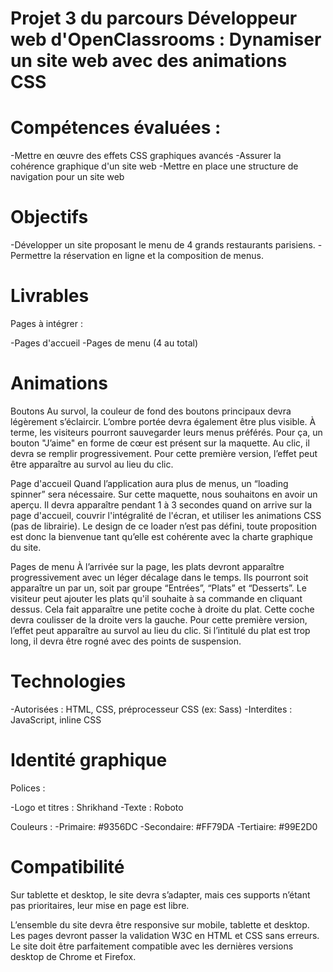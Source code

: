 # Projet 3 du parcours Développeur web d'OpenClassrooms : Dynamiser un site web avec des animations CSS

# Compétences évaluées :

-Mettre en œuvre des effets CSS graphiques avancés
-Assurer la cohérence graphique d'un site web
-Mettre en place une structure de navigation pour un site web

# Objectifs

-Développer un site proposant le menu de 4 grands restaurants parisiens.
-Permettre la réservation en ligne et la composition de menus.

# Livrables
Pages à intégrer :

-Pages d'accueil
-Pages de menu (4 au total)

# Animations

Boutons
Au survol, la couleur de fond des boutons principaux devra légèrement s’éclaircir. L’ombre portée devra également être plus visible.
À terme, les visiteurs pourront sauvegarder leurs menus préférés. Pour ça, un bouton "J’aime" en forme de cœur est présent sur la maquette. Au clic, il devra se remplir progressivement. Pour cette première version, l’effet peut être apparaître au survol au lieu du clic.

Page d'accueil
Quand l’application aura plus de menus, un “loading spinner” sera nécessaire. Sur cette maquette, nous souhaitons en avoir un aperçu. Il devra apparaître pendant 1 à 3 secondes quand on arrive sur la page d'accueil, couvrir l'intégralité de l'écran, et utiliser les animations CSS (pas de librairie). Le design de ce loader n’est pas défini, toute proposition est donc la bienvenue tant qu’elle est cohérente avec la charte graphique du site.


Pages de menu
À l’arrivée sur la page, les plats devront apparaître progressivement avec un léger décalage dans le temps. Ils pourront soit apparaître un par un, soit par groupe “Entrées”, “Plats” et “Desserts”.
Le visiteur peut ajouter les plats qu'il souhaite à sa commande en cliquant dessus. Cela fait apparaître une petite coche à droite du plat. Cette coche devra coulisser de la droite vers la gauche. Pour cette première version, l’effet peut apparaître au survol au lieu du clic. Si l’intitulé du plat est trop long, il devra être rogné avec des points de suspension.

# Technologies

-Autorisées : HTML, CSS, préprocesseur CSS (ex: Sass)
-Interdites : JavaScript, inline CSS
# Identité graphique
Polices :

-Logo et titres : Shrikhand
-Texte : Roboto

Couleurs :
-Primaire: #9356DC
-Secondaire: #FF79DA
-Tertiaire: #99E2D0

# Compatibilité

Sur tablette et desktop, le site devra s’adapter, mais ces supports n’étant pas prioritaires, leur mise en page est libre.

L’ensemble du site devra être responsive sur mobile, tablette et desktop.
Les pages devront passer la validation W3C en HTML et CSS sans erreurs.
Le site doit être parfaitement compatible avec les dernières versions desktop de Chrome et Firefox.
